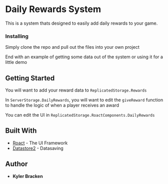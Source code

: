 # Daily Rewards System

This is a system thats designed to easily add daily rewards to your game.


### Installing

Simply clone the repo and pull out the files into your own project

End with an example of getting some data out of the system or using it for a little demo

## Getting Started

You will want to add your reward data to `ReplicatedStorage.Rewards`

In `ServerStorage.DailyRewards`, you will want to edit the `giveReward` function to handle the logic of when a player receives an award

You can edit the UI in `ReplicatedStorage.RoactComponents.DailyRewards`

## Built With

* [Roact](https://roblox.github.io/roact/) - The UI Framework
* [Datastore2](https://kampfkarren.github.io/Roblox/) - Datasaving

## Author

* **Kyler Bracken** 

